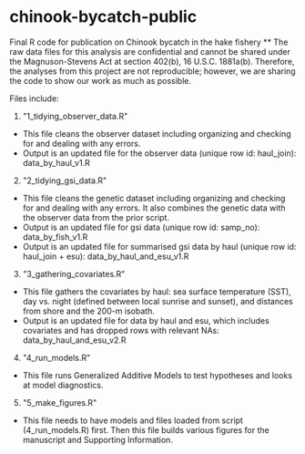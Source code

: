 # chinook-bycatch-public
Final R code for publication on Chinook bycatch in the hake fishery
** The raw data files for this analysis are confidential and cannot be shared under the Magnuson-Stevens Act at section 402(b), 16 U.S.C. 1881a(b). Therefore, the analyses from this project are not reproducible; however, we are sharing the code to show our work as much as possible.

Files include:

1. "1_tidying_observer_data.R"
- This file cleans the observer dataset including organizing and checking for and dealing with any errors.
- Output is an updated file for the observer data (unique row id: haul_join): data_by_haul_v1.R

2. "2_tidying_gsi_data.R"
- This file cleans the genetic dataset including organizing and checking for and dealing with any errors. It also combines the genetic data with the observer data from the prior script.
- Output is an updated file for gsi data (unique row id: samp_no): data_by_fish_v1.R
- Output is an updated file for summarised gsi data by haul (unique row id: haul_join + esu): data_by_haul_and_esu_v1.R

3. "3_gathering_covariates.R"
- This file gathers the covariates by haul: sea surface temperature (SST), day vs. night (defined between local sunrise and sunset), and distances from shore and the 200-m isobath.
- Output is an updated file for data by haul and esu, which includes covariates and has dropped rows with relevant NAs: data_by_haul_and_esu_v2.R

4. "4_run_models.R"
- This file runs Generalized Additive Models to test hypotheses and looks at model diagnostics.

5. "5_make_figures.R"
- This file needs to have models and files loaded from script (4_run_models.R) first. Then this file builds various figures for the manuscript and Supporting Information.
